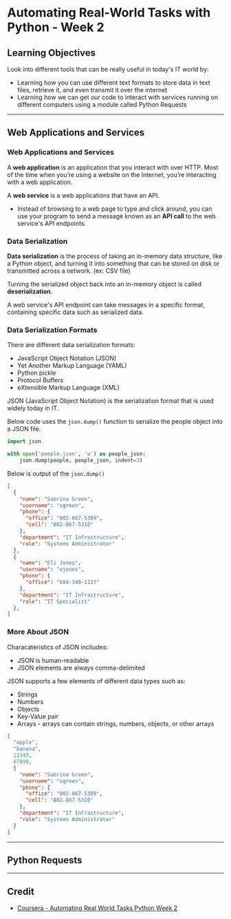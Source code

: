 # Automating Real-World Tasks with Python - Week 2

## Learning Objectives

Look into different tools that can be really useful in today's IT world by:

* Learning how you can use different text formats to store data in text files, retrieve it, and even transmit it over the internet
* Learning how we can get our code to interact with services running on different computers using a module called Python Requests

---

## Web Applications and Services

### Web Applications and Services

A **web application** is an application that you interact with over HTTP. Most of the time when you’re using a website on the Internet, you’re interacting with a web application.

A **web service** is a web applications that have an API.

* Instead of browsing to a web page to type and click around, you can use your program to send a message known as an **API call** to the web service's API endpoints.

### Data Serialization

**Data serialization** is the process of taking an in-memory data structure, like a Python object, and turning it into something that can be stored on disk or transmitted across a network. (ex: CSV file)

Turning the serialized object back into an in-memory object is called **deserialization**.

A web service's API endpoint can take messages in a specific format, containing specific data such as serialized data.

### Data Serialization Formats

There are different data serialization formats:

* JavaScript Object Notation (JSON)
* Yet Another Markup Language (YAML)
* Python pickle
* Protocol Buffers
* eXtensible Markup Language (XML)

JSON (JavaScript Object Notation) is the serialization format that is used widely today in IT.

Below code uses the ```json.dump()``` function to serialize the people object into a JSON file.

```Python
import json

with open('people.json', 'w') as people_json:
    json.dump(people, people_json, indent=2)
```

Below is output of the ```json.dump()```

```JSON
[
  {
    "name": "Sabrina Green",
    "username": "sgreen",
    "phone": {
      "office": "802-867-5309",
      "cell": "802-867-5310"
    },
    "department": "IT Infrastructure",
    "role": "Systems Administrator"
  },
  {
    "name": "Eli Jones",
    "username": "ejones",
    "phone": {
      "office": "684-348-1127"
    },
    "department": "IT Infrastructure",
    "role": "IT Specialist"
  },
]
```

### More About JSON

Characateristics of JSON incliudes:

* JSON is human-readable
* JSON elements are always comma-delimited

JSON supports a few elements of different data types such as:

* Strings
* Numbers
* Objects
* Key-Value pair
* Arrays - arrays can contain strings, numbers, objects, or other arrays

```JSON
[
  "apple",
  "banana",
  12345,
  67890,
  {
    "name": "Sabrina Green",
    "username": "sgreen",
    "phone": {
      "office": "802-867-5309",
      "cell": "802-867-5310"
    },
    "department": "IT Infrastructure",
    "role": "Systems Administrator"
  }
]
```



---

## Python Requests

---

## Credit

* [Coursera - Automating Real World Tasks Python Week 2](https://www.coursera.org/learn/automating-real-world-tasks-python/home/week/2)
